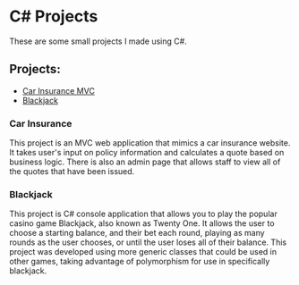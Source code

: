 # C# Projects

These are some small projects I made using C#.

## Projects:

- [Car Insurance MVC](/CarInsuranceMVC)
- [Blackjack](/Blackjack)

### Car Insurance
This project is an MVC web application that mimics a car insurance website. It takes user's input on policy information and calculates a quote based on business logic. There is also an admin page that allows staff to view all of the quotes that have been issued.

### Blackjack
This project is C# console application that allows you to play the popular casino game Blackjack, also known as Twenty One. It allows the user to choose a starting balance, and their bet each round, playing as many rounds as the user chooses, or until the user loses all of their balance. This project was developed using more generic classes that could be used in other games, taking advantage of polymorphism for use in specifically blackjack.
